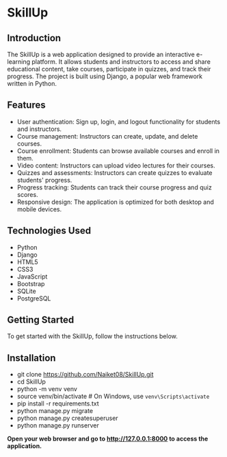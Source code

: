 # SkillUp

## Introduction

The SkillUp is a web application designed to provide an interactive e-learning platform. It allows students and instructors to access and share educational content, take courses, participate in quizzes, and track their progress. The project is built using Django, a popular web framework written in Python.

## Features

- User authentication: Sign up, login, and logout functionality for students and instructors.
- Course management: Instructors can create, update, and delete courses.
- Course enrollment: Students can browse available courses and enroll in them.
- Video content: Instructors can upload video lectures for their courses.
- Quizzes and assessments: Instructors can create quizzes to evaluate students' progress.
- Progress tracking: Students can track their course progress and quiz scores.
- Responsive design: The application is optimized for both desktop and mobile devices.

## Technologies Used

- Python
- Django
- HTML5
- CSS3
- JavaScript
- Bootstrap
- SQLite
- PostgreSQL

## Getting Started

To get started with the SkillUp, follow the instructions below.

## Installation
- git clone https://github.com/Naiket08/SkillUp.git
- cd SkillUp
- python -m venv venv
- source venv/bin/activate   # On Windows, use `venv\Scripts\activate`
- pip install -r requirements.txt
- python manage.py migrate
- python manage.py createsuperuser
- python manage.py runserver


**Open your web browser and go to http://127.0.0.1:8000 to access the application.**



